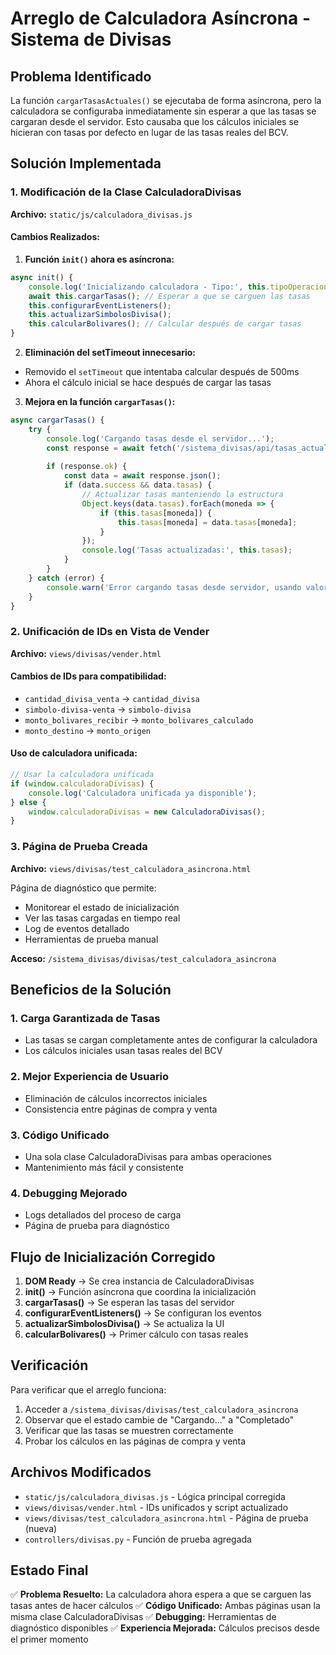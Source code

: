 # Arreglo de Calculadora Asíncrona - Sistema de Divisas

## Problema Identificado

La función `cargarTasasActuales()` se ejecutaba de forma asíncrona, pero la calculadora se configuraba inmediatamente sin esperar a que las tasas se cargaran desde el servidor. Esto causaba que los cálculos iniciales se hicieran con tasas por defecto en lugar de las tasas reales del BCV.

## Solución Implementada

### 1. Modificación de la Clase CalculadoraDivisas

**Archivo:** `static/js/calculadora_divisas.js`

#### Cambios Realizados:

1. **Función `init()` ahora es asíncrona:**
```javascript
async init() {
    console.log('Inicializando calculadora - Tipo:', this.tipoOperacion);
    await this.cargarTasas(); // Esperar a que se carguen las tasas
    this.configurarEventListeners();
    this.actualizarSimbolosDivisa();
    this.calcularBolivares(); // Calcular después de cargar tasas
}
```

2. **Eliminación del setTimeout innecesario:**
- Removido el `setTimeout` que intentaba calcular después de 500ms
- Ahora el cálculo inicial se hace después de cargar las tasas

3. **Mejora en la función `cargarTasas()`:**
```javascript
async cargarTasas() {
    try {
        console.log('Cargando tasas desde el servidor...');
        const response = await fetch('/sistema_divisas/api/tasas_actuales');
        
        if (response.ok) {
            const data = await response.json();
            if (data.success && data.tasas) {
                // Actualizar tasas manteniendo la estructura
                Object.keys(data.tasas).forEach(moneda => {
                    if (this.tasas[moneda]) {
                        this.tasas[moneda] = data.tasas[moneda];
                    }
                });
                console.log('Tasas actualizadas:', this.tasas);
            }
        }
    } catch (error) {
        console.warn('Error cargando tasas desde servidor, usando valores por defecto:', error);
    }
}
```

### 2. Unificación de IDs en Vista de Vender

**Archivo:** `views/divisas/vender.html`

#### Cambios de IDs para compatibilidad:
- `cantidad_divisa_venta` → `cantidad_divisa`
- `simbolo-divisa-venta` → `simbolo-divisa`
- `monto_bolivares_recibir` → `monto_bolivares_calculado`
- `monto_destino` → `monto_origen`

#### Uso de calculadora unificada:
```javascript
// Usar la calculadora unificada
if (window.calculadoraDivisas) {
    console.log('Calculadora unificada ya disponible');
} else {
    window.calculadoraDivisas = new CalculadoraDivisas();
}
```

### 3. Página de Prueba Creada

**Archivo:** `views/divisas/test_calculadora_asincrona.html`

Página de diagnóstico que permite:
- Monitorear el estado de inicialización
- Ver las tasas cargadas en tiempo real
- Log de eventos detallado
- Herramientas de prueba manual

**Acceso:** `/sistema_divisas/divisas/test_calculadora_asincrona`

## Beneficios de la Solución

### 1. Carga Garantizada de Tasas
- Las tasas se cargan completamente antes de configurar la calculadora
- Los cálculos iniciales usan tasas reales del BCV

### 2. Mejor Experiencia de Usuario
- Eliminación de cálculos incorrectos iniciales
- Consistencia entre páginas de compra y venta

### 3. Código Unificado
- Una sola clase CalculadoraDivisas para ambas operaciones
- Mantenimiento más fácil y consistente

### 4. Debugging Mejorado
- Logs detallados del proceso de carga
- Página de prueba para diagnóstico

## Flujo de Inicialización Corregido

1. **DOM Ready** → Se crea instancia de CalculadoraDivisas
2. **init()** → Función asíncrona que coordina la inicialización
3. **cargarTasas()** → Se esperan las tasas del servidor
4. **configurarEventListeners()** → Se configuran los eventos
5. **actualizarSimbolosDivisa()** → Se actualiza la UI
6. **calcularBolivares()** → Primer cálculo con tasas reales

## Verificación

Para verificar que el arreglo funciona:

1. Acceder a `/sistema_divisas/divisas/test_calculadora_asincrona`
2. Observar que el estado cambie de "Cargando..." a "Completado"
3. Verificar que las tasas se muestren correctamente
4. Probar los cálculos en las páginas de compra y venta

## Archivos Modificados

- `static/js/calculadora_divisas.js` - Lógica principal corregida
- `views/divisas/vender.html` - IDs unificados y script actualizado
- `views/divisas/test_calculadora_asincrona.html` - Página de prueba (nueva)
- `controllers/divisas.py` - Función de prueba agregada

## Estado Final

✅ **Problema Resuelto:** La calculadora ahora espera a que se carguen las tasas antes de hacer cálculos
✅ **Código Unificado:** Ambas páginas usan la misma clase CalculadoraDivisas
✅ **Debugging:** Herramientas de diagnóstico disponibles
✅ **Experiencia Mejorada:** Cálculos precisos desde el primer momento
